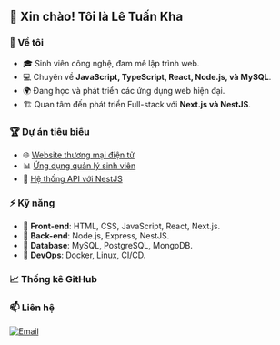 ## 👋 Xin chào! Tôi là Lê Tuấn Kha  

### 🚀 Về tôi
- 🎓 Sinh viên công nghệ, đam mê lập trình web.  
- 💻 Chuyên về **JavaScript, TypeScript, React, Node.js, và MySQL**.  
- 🌍 Đang học và phát triển các ứng dụng web hiện đại.  
- 🏗 Quan tâm đến phát triển Full-stack với **Next.js và NestJS**.  

### 🏆 Dự án tiêu biểu
- 🌐 [Website thương mại điện tử](https://github.com/yourproject)  
- 📊 [Ứng dụng quản lý sinh viên](https://github.com/yourproject)  
- 🚀 [Hệ thống API với NestJS](https://github.com/yourproject)  

### ⚡ Kỹ năng
- 🔹 **Front-end**: HTML, CSS, JavaScript, React, Next.js.  
- 🔹 **Back-end**: Node.js, Express, NestJS.  
- 🔹 **Database**: MySQL, PostgreSQL, MongoDB.  
- 🔹 **DevOps**: Docker, Linux, CI/CD.  

### 📈 Thống kê GitHub

### 📫 Liên hệ
[![Email](https://img.shields.io/badge/Email-Contact-red?logo=gmail)](mailto:letuankhang.07012004@gmail.com)  
